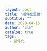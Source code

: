 ```yaml
---
layout: post
title: "插件化思维"
subtitle: ""
date: 2020-04-15
author: "zlk"
catalog: true
tags:
  - 插件化
---
```


### 